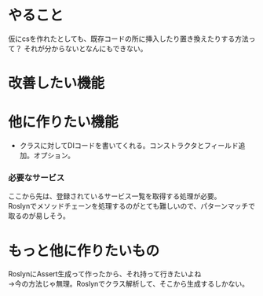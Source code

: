 ﻿# やること
仮にcsを作れたとしても、既存コードの所に挿入したり置き換えたりする方法って？
それが分からないとなんにもできない。

# 改善したい機能

# 他に作りたい機能
- クラスに対してDIコードを書いてくれる。コンストラクタとフィールド追加。オプション。

### 必要なサービス
ここから先は、登録されているサービス一覧を取得する処理が必要。  
Roslynでメソッドチェーンを処理するのがとても難しいので、パターンマッチで取るのが易しそう。

# もっと他に作りたいもの
RoslynにAssert生成って作ったから、それ持って行きたいよね  
→今の方法じゃ無理。Roslynでクラス解析して、そこから生成するしかない。











